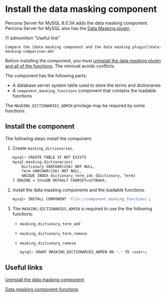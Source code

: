 # Install the data masking component

Percona Server for MySQL 8.0.34 adds the data masking component. Percona Server for MySQL also has the [Data Masking plugin](install-data-masking-plugin.md). 

!!! admonition "Useful link"

    Compare the [data masking component and the data masking plugin](data-masking-comparison.md)

Before installing the component, you must [uninstall the data masking plugin and all of the functions](install-data-masking-plugin.md#uninstall-the-plugin). The removal avoids conflicts.

The component has the following parts:

* A database server system table used to store the terms and dictionaries
* A `component_masking_functions` component that contains the loadable functions

The `MASKING_DICTIONARIES_ADMIN` privilege may be required by some functions.

## Install the component

The following steps install the component:

1. Create `masking_dictionaries`.

    ```{.bash data-prompt="mysql>"}
    mysql> CREATE TABLE IF NOT EXISTS
    mysql.masking_dictionaries(
        Dictionary VARCHAR(256) NOT NULL,
        Term VARCHAR(256) NOT NULL,
        UNIQUE INDEX dictionary_term_idx (Dictionary, Term)
    ) ENGINE = InnoDB DEFAULT CHARSET=utf8mb4;
    ```

2. Install the data masking components and the loadable functions.

    ```{.bash data-prompt="mysql>"}
    mysql> INSTALL COMPONENT 'file://component_masking_functions';
    ```

3. The `MASKING_DICTIONARIES_ADMIN` is required to use the the following functions:

    * `masking_dictionary_term_add`

    * `masking_dictionary_term_remove`

    * `masking_dictionary_remove`

        ```{.bash data-prompt="mysql>"}
        mysql> GRANT MASKING_DICTIONARIES_ADMIN ON *.* TO <user>;
        ```

## Useful links

[Uninstall the data masking component](uninstall-data-masking-component.md)

[Data masking component functions](data-masking-function-list.md)